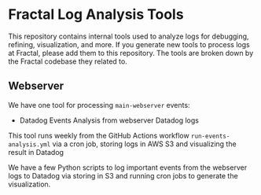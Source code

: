 # Fractal Log Analysis Tools

This repository contains internal tools used to analyze logs for debugging, refining, visualization, and more. If you generate new tools to process logs at Fractal, please add them to this repository. The tools are broken down by the Fractal codebase they related to.

## Webserver

We have one tool for processing `main-webserver` events:

- Datadog Events Analysis from webserver Datadog logs

This tool runs weekly from the GitHub Actions workflow `run-events-analysis.yml` via a cron job, storing logs in AWS S3 and visualizing the result in Datadog

We have a few Python scripts to log important events from the webserver logs to Datadog via storing in S3 and running cron jobs to generate the visualization.
